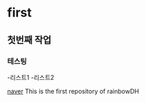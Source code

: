 # first
## 첫번째 작업
### 테스팅
-리스트1
-리스트2

[naver](http://www.naver.com)
This is the first repository of rainbowDH
